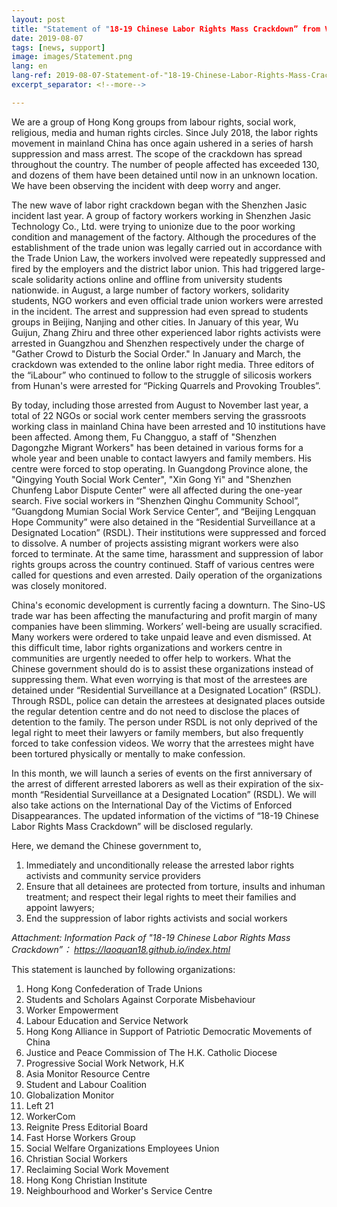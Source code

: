 ```yaml
---
layout: post
title: "Statement of "18-19 Chinese Labor Rights Mass Crackdown” from Various Circles in Hong Kong"
date: 2019-08-07
tags: [news, support]
image: images/Statement.png
lang: en
lang-ref: 2019-08-07-Statement-of-"18-19-Chinese-Labor-Rights-Mass-Crackdown”-from-Various-Circles-in-Hong-Kong
excerpt_separator: <!--more-->

---
```


We are a group of Hong Kong groups from labour rights, social work, religious, media and human rights circles. Since July 2018, the labor rights movement in mainland China has once again ushered in a series of harsh suppression and mass arrest. The scope of the crackdown has spread throughout the country. The number of people affected has exceeded 130, and dozens of them have been detained until now in an unknown location. We have been observing the incident with deep worry and anger.

The new wave of labor right crackdown began with the Shenzhen Jasic incident last year. A group of factory workers working in Shenzhen Jasic Technology Co., Ltd. were trying to unionize due to the poor working condition and management of the factory. Although the procedures of the establishment of the trade union was legally carried out in accordance with the Trade Union Law, the workers involved were repeatedly suppressed and fired by the employers and the district labor union. This had triggered  large-scale solidarity actions online and offline from university students nationwide. in August, a large number of factory workers, solidarity students, NGO workers and even official trade union workers were arrested in the incident. The arrest and suppression had even spread to students groups in Beijing, Nanjing and other cities. In January of this year, Wu Guijun, Zhang Zhiru and three other experienced labor rights activists were arrested in Guangzhou and Shenzhen respectively under the charge of "Gather Crowd to Disturb the Social Order." In January and March, the crackdown was extended to the online labor right media. Three editors of the “iLabour” who continued to follow to the struggle of silicosis workers from Hunan's were arrested for “Picking Quarrels and Provoking Troubles”.

By today, including those arrested from August to November last year, a total of 22 NGOs or social work center members serving the grassroots working class in mainland China have been arrested and 10 institutions have been affected. Among them, Fu Changguo, a staff of "Shenzhen Dagongzhe Migrant Workers" has been detained in various forms for a whole year and been unable to contact lawyers and family members. His centre were forced to stop operating. In Guangdong Province alone, the "Qingying Youth Social Work Center", "Xin Gong Yi" and "Shenzhen Chunfeng Labor Dispute Center" were all affected during the one-year search. Five social workers in “Shenzhen Qinghu Community School”, “Guangdong Mumian Social Work Service Center”, and “Beijing Lengquan Hope Community” were also detained in the “Residential Surveillance at a Designated Location” (RSDL). Their institutions were suppressed and forced to dissolve. A number of projects assisting migrant workers were also forced to terminate. At the same time, harassment and suppression of labor rights groups across the country continued. Staff of various centres were called for questions and even arrested. Daily operation of the organizations was closely monitored. 

China's economic development is currently facing a downturn. The Sino-US trade war has been affecting the manufacturing and profit margin of many companies have been slimming. Workers’ well-being are usually scracified. Many workers were ordered to take unpaid leave and even dismissed. At this difficult time, labor rights organizations and workers centre in communities are urgently needed to offer help to workers. What the Chinese government should do is to assist these organizations instead of suppressing them. What even worrying is that most of the arrestees are detained under “Residential Surveillance at a Designated Location” (RSDL). Through RSDL, police can detain the arrestees at designated places outside the regular detention centre and do not need to disclose the places of detention to the family. The person under RSDL is not only deprived of the legal right to meet their lawyers or family members, but also frequently forced to take confession videos. We worry that the arrestees might have been tortured physically or mentally to make confession.

In this month, we will launch a series of events on the first anniversary of the arrest of different arrested laborers as well as their expiration of the six-month “Residential Surveillance at a Designated Location” (RSDL). We will also take actions on the International Day of the Victims of Enforced Disappearances. The updated information of the victims of “18-19 Chinese Labor Rights Mass Crackdown” will be disclosed regularly.

Here, we demand the Chinese government to,

1. Immediately and unconditionally release the arrested labor rights activists and community service providers
2. Ensure that all detainees are protected from torture, insults and inhuman treatment; and respect their legal rights to meet their families and appoint lawyers;
3. End the suppression of labor rights activists and social workers

<em>Attachment: Information Pack of "18-19 Chinese Labor Rights Mass Crackdown”： <https://laoquan18.github.io/index.html></em>

This statement is launched by following organizations:

1. Hong Kong Confederation of Trade Unions
2. Students and Scholars Against Corporate Misbehaviour
3. Worker Empowerment
4. Labour Education and Service Network
5. Hong Kong Alliance in Support of Patriotic Democratic Movements of China
6. Justice and Peace Commission of The H.K. Catholic Diocese
7. Progressive Social Work Network, H.K
8. Asia Monitor Resource Centre 
9. Student and Labour Coalition
10. Globalization Monitor
11. Left 21
12. WorkerCom
13. Reignite Press Editorial Board
14. Fast Horse Workers Group
15. Social Welfare Organizations Employees Union
16. Christian Social Workers
17. Reclaiming Social Work Movement
18. Hong Kong Christian Institute
19. Neighbourhood and Worker's Service Centre
